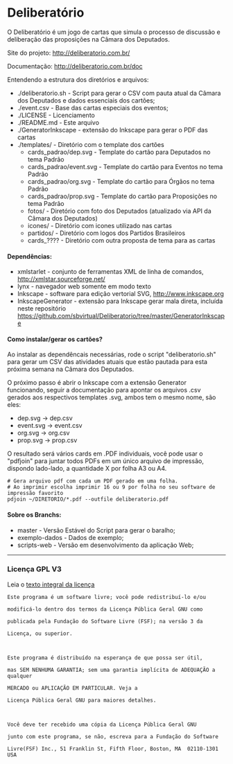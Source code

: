 Deliberatório
=============

O Deliberatório é um jogo de cartas que simula o processo de discussão e deliberação das proposições na Câmara dos Deputados.

Site do projeto: http://deliberatorio.com.br/

Documentação: http://deliberatorio.com.br/doc


Entendendo a estrutura dos diretórios e arquivos:

- ./deliberatorio.sh - Script para gerar o CSV com pauta atual da Câmara dos Deputados e dados essenciais dos cartões;
- ./event.csv - Base das cartas especiais dos eventos;
- ./LICENSE - Licenciamento
- ./README.md - Este arquivo
- ./GeneratorInkscape - extensão do Inkscape para gerar o PDF das cartas
- ./templates/ - Diretório com o template dos cartões
  - cards_padrao/dep.svg - Template do cartão para Deputados no tema Padrão
  - cards_padrao/event.svg - Template do cartão para Eventos no tema Padrão
  - cards_padrao/org.svg - Template do cartão para Órgãos no tema Padrão
  - cards_padrao/prop.svg - Template do cartão para Proposições no tema Padrão
  - fotos/ - Diretório com foto dos Deputados (atualizado via API da Câmara dos Deputados)
  - icones/ - Diretório com icones utilizado nas cartas
  - partidos/ - Diretório com logos dos Partidos Brasileiros
  - cards_???? - Diretório com outra proposta de tema para as cartas

#### Dependências:

- xmlstarlet - conjunto de ferramentas XML de linha de comandos, <http://xmlstar.sourceforge.net/>
- lynx - navegador web somente em modo texto
- Inkscape - software para edição vertorial SVG, <http://www.inkscape.org>
- InkscapeGenerator - extensão para Inkscape gerar mala direta, incluída neste repositório <https://github.com/sbvirtual/Deliberatorio/tree/master/GeneratorInkscape>


#### Como instalar/gerar os cartões?

Ao instalar as dependêncais necessárias, rode o script "deliberatorio.sh" para gerar um CSV das atividades atuais que estão pautada para esta próxima semana na Câmara dos Deputados.

O próximo passo é abrir o Inkscape com a extensão Generator funcionando, seguir a documentação para apontar os arquivos .csv gerados aos respectivos templates .svg,  ambos tem o mesmo nome, são eles:

- dep.svg -> dep.csv
- event.svg -> event.csv
- org.svg -> org.csv
- prop.svg -> prop.csv

O resultado será vários cards em .PDF individuais, você pode usar o "pdfjoin" para juntar todos PDFs em um único arquivo de impressão, dispondo lado-lado, a quantidade X por folha A3 ou A4.

    # Gera arquivo pdf com cada um PDF gerado em uma folha. 
    # Ao imprimir escolha imprimir 16 ou 9 por folha no seu software de impressão favorito
    pdjoin ~/DIRETORIO/*.pdf --outfile deliberatorio.pdf


#### Sobre os Branchs:

- master - Versão Estável do Script para gerar o baralho;
- exemplo-dados - Dados de exemplo;
- scripts-web - Versão em desenvolvimento da aplicação Web;

---

### Licença GPL V3

Leia o [texto integral da licença](https://github.com/sbvirtual/deliberatorio/blob/master/LICENSE)

    
    Este programa é um software livre; você pode redistribuí-lo e/ou 

    modificá-lo dentro dos termos da Licença Pública Geral GNU como 

    publicada pela Fundação do Software Livre (FSF); na versão 3 da 

    Licença, ou superior.



    Este programa é distribuído na esperança de que possa ser útil, 

    mas SEM NENHUMA GARANTIA; sem uma garantia implícita de ADEQUAÇÃO a qualquer

    MERCADO ou APLICAÇÃO EM PARTICULAR. Veja a

    Licença Pública Geral GNU para maiores detalhes.



    Você deve ter recebido uma cópia da Licença Pública Geral GNU

    junto com este programa, se não, escreva para a Fundação do Software

    Livre(FSF) Inc., 51 Franklin St, Fifth Floor, Boston, MA  02110-1301  USA

